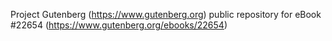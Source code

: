 Project Gutenberg (https://www.gutenberg.org) public repository for eBook #22654 (https://www.gutenberg.org/ebooks/22654)
